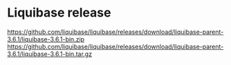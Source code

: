 # Liquibase release

https://github.com/liquibase/liquibase/releases/download/liquibase-parent-3.6.1/liquibase-3.6.1-bin.zip
https://github.com/liquibase/liquibase/releases/download/liquibase-parent-3.6.1/liquibase-3.6.1-bin.tar.gz

